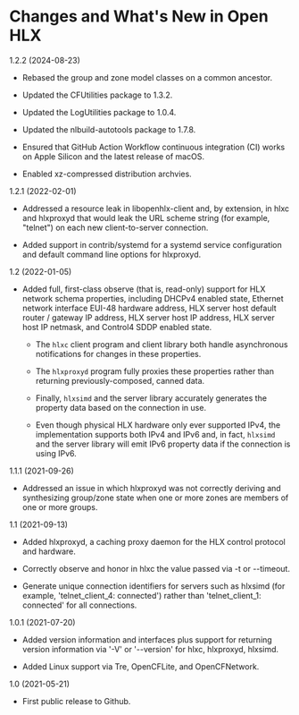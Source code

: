 # Changes and What's New in Open HLX

1.2.2 (2024-08-23)

* Rebased the group and zone model classes on a common ancestor.

* Updated the CFUtilities package to 1.3.2.

* Updated the LogUtilities package to 1.0.4.

* Updated the nlbuild-autotools package to 1.7.8.

* Ensured that GitHub Action Workflow continuous integration (CI)
  works on Apple Silicon and the latest release of macOS.

* Enabled xz-compressed distribution archvies.

1.2.1 (2022-02-01)

* Addressed a resource leak in libopenhlx-client and, by extension, in
  hlxc and hlxproxyd that would leak the URL scheme string (for
  example, "telnet") on each new client-to-server connection.

* Added support in contrib/systemd for a systemd service configuration
  and default command line options for hlxproxyd.

1.2 (2022-01-05)

* Added full, first-class observe (that is, read-only) support for HLX
  network schema properties, including DHCPv4 enabled state, Ethernet
  network interface EUI-48 hardware address, HLX server host default
  router / gateway IP address, HLX server host IP address, HLX server
  host IP netmask, and Control4 SDDP enabled state.

  - The `hlxc` client program and client library both handle
    asynchronous notifications for changes in these properties.

  - The `hlxproxyd` program fully proxies these properties rather than
    returning previously-composed, canned data.

  - Finally, `hlxsimd` and the server library accurately generates the
    property data based on the connection in use.

  - Even though physical HLX hardware only ever supported IPv4, the
    implementation supports both IPv4 and IPv6 and, in fact, `hlxsimd`
    and the server library will emit IPv6 property data if the
    connection is using IPv6.

1.1.1 (2021-09-26)

* Addressed an issue in which hlxproxyd was not correctly deriving and
  synthesizing group/zone state when one or more zones are members of
  one or more groups.

1.1 (2021-09-13)

* Added hlxproxyd, a caching proxy daemon for the HLX control
  protocol and hardware.

* Correctly observe and honor in hlxc the value passed via -t
  or --timeout.

* Generate unique connection identifiers for servers such as
  hlxsimd (for example, 'telnet_client_4: connected') rather
  than 'telnet_client_1: connected' for all connections.

1.0.1 (2021-07-20)

* Added version information and interfaces plus support for
  returning version information via '-V' or '--version' for
  hlxc, hlxproxyd, hlxsimd.

* Added Linux support via Tre, OpenCFLite, and OpenCFNetwork.

1.0 (2021-05-21)

* First public release to Github.
